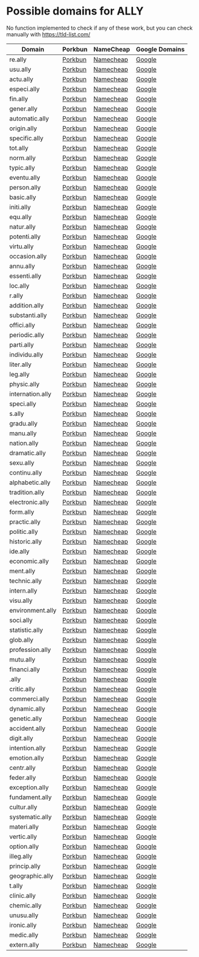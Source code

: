 # Possible domains for ALLY

No function implemented to check if any of these work, but you can check manually with https://tld-list.com/

| Domain | Porkbun | NameCheap | Google Domains |
|---|---|---|---|
| re.ally | [Porkbun](https://porkbun.com/checkout/search?prb=e814663da1&tlds=&idnLanguage=&search=search&q=re.ally) | [Namecheap](https://www.namecheap.com/domains/registration/results/?domain=re.ally) | [Google](https://domains.google.com/registrar/search?searchTerm=re.ally) |
| usu.ally | [Porkbun](https://porkbun.com/checkout/search?prb=e814663da1&tlds=&idnLanguage=&search=search&q=usu.ally) | [Namecheap](https://www.namecheap.com/domains/registration/results/?domain=usu.ally) | [Google](https://domains.google.com/registrar/search?searchTerm=usu.ally) |
| actu.ally | [Porkbun](https://porkbun.com/checkout/search?prb=e814663da1&tlds=&idnLanguage=&search=search&q=actu.ally) | [Namecheap](https://www.namecheap.com/domains/registration/results/?domain=actu.ally) | [Google](https://domains.google.com/registrar/search?searchTerm=actu.ally) |
| especi.ally | [Porkbun](https://porkbun.com/checkout/search?prb=e814663da1&tlds=&idnLanguage=&search=search&q=especi.ally) | [Namecheap](https://www.namecheap.com/domains/registration/results/?domain=especi.ally) | [Google](https://domains.google.com/registrar/search?searchTerm=especi.ally) |
| fin.ally | [Porkbun](https://porkbun.com/checkout/search?prb=e814663da1&tlds=&idnLanguage=&search=search&q=fin.ally) | [Namecheap](https://www.namecheap.com/domains/registration/results/?domain=fin.ally) | [Google](https://domains.google.com/registrar/search?searchTerm=fin.ally) |
| gener.ally | [Porkbun](https://porkbun.com/checkout/search?prb=e814663da1&tlds=&idnLanguage=&search=search&q=gener.ally) | [Namecheap](https://www.namecheap.com/domains/registration/results/?domain=gener.ally) | [Google](https://domains.google.com/registrar/search?searchTerm=gener.ally) |
| automatic.ally | [Porkbun](https://porkbun.com/checkout/search?prb=e814663da1&tlds=&idnLanguage=&search=search&q=automatic.ally) | [Namecheap](https://www.namecheap.com/domains/registration/results/?domain=automatic.ally) | [Google](https://domains.google.com/registrar/search?searchTerm=automatic.ally) |
| origin.ally | [Porkbun](https://porkbun.com/checkout/search?prb=e814663da1&tlds=&idnLanguage=&search=search&q=origin.ally) | [Namecheap](https://www.namecheap.com/domains/registration/results/?domain=origin.ally) | [Google](https://domains.google.com/registrar/search?searchTerm=origin.ally) |
| specific.ally | [Porkbun](https://porkbun.com/checkout/search?prb=e814663da1&tlds=&idnLanguage=&search=search&q=specific.ally) | [Namecheap](https://www.namecheap.com/domains/registration/results/?domain=specific.ally) | [Google](https://domains.google.com/registrar/search?searchTerm=specific.ally) |
| tot.ally | [Porkbun](https://porkbun.com/checkout/search?prb=e814663da1&tlds=&idnLanguage=&search=search&q=tot.ally) | [Namecheap](https://www.namecheap.com/domains/registration/results/?domain=tot.ally) | [Google](https://domains.google.com/registrar/search?searchTerm=tot.ally) |
| norm.ally | [Porkbun](https://porkbun.com/checkout/search?prb=e814663da1&tlds=&idnLanguage=&search=search&q=norm.ally) | [Namecheap](https://www.namecheap.com/domains/registration/results/?domain=norm.ally) | [Google](https://domains.google.com/registrar/search?searchTerm=norm.ally) |
| typic.ally | [Porkbun](https://porkbun.com/checkout/search?prb=e814663da1&tlds=&idnLanguage=&search=search&q=typic.ally) | [Namecheap](https://www.namecheap.com/domains/registration/results/?domain=typic.ally) | [Google](https://domains.google.com/registrar/search?searchTerm=typic.ally) |
| eventu.ally | [Porkbun](https://porkbun.com/checkout/search?prb=e814663da1&tlds=&idnLanguage=&search=search&q=eventu.ally) | [Namecheap](https://www.namecheap.com/domains/registration/results/?domain=eventu.ally) | [Google](https://domains.google.com/registrar/search?searchTerm=eventu.ally) |
| person.ally | [Porkbun](https://porkbun.com/checkout/search?prb=e814663da1&tlds=&idnLanguage=&search=search&q=person.ally) | [Namecheap](https://www.namecheap.com/domains/registration/results/?domain=person.ally) | [Google](https://domains.google.com/registrar/search?searchTerm=person.ally) |
| basic.ally | [Porkbun](https://porkbun.com/checkout/search?prb=e814663da1&tlds=&idnLanguage=&search=search&q=basic.ally) | [Namecheap](https://www.namecheap.com/domains/registration/results/?domain=basic.ally) | [Google](https://domains.google.com/registrar/search?searchTerm=basic.ally) |
| initi.ally | [Porkbun](https://porkbun.com/checkout/search?prb=e814663da1&tlds=&idnLanguage=&search=search&q=initi.ally) | [Namecheap](https://www.namecheap.com/domains/registration/results/?domain=initi.ally) | [Google](https://domains.google.com/registrar/search?searchTerm=initi.ally) |
| equ.ally | [Porkbun](https://porkbun.com/checkout/search?prb=e814663da1&tlds=&idnLanguage=&search=search&q=equ.ally) | [Namecheap](https://www.namecheap.com/domains/registration/results/?domain=equ.ally) | [Google](https://domains.google.com/registrar/search?searchTerm=equ.ally) |
| natur.ally | [Porkbun](https://porkbun.com/checkout/search?prb=e814663da1&tlds=&idnLanguage=&search=search&q=natur.ally) | [Namecheap](https://www.namecheap.com/domains/registration/results/?domain=natur.ally) | [Google](https://domains.google.com/registrar/search?searchTerm=natur.ally) |
| potenti.ally | [Porkbun](https://porkbun.com/checkout/search?prb=e814663da1&tlds=&idnLanguage=&search=search&q=potenti.ally) | [Namecheap](https://www.namecheap.com/domains/registration/results/?domain=potenti.ally) | [Google](https://domains.google.com/registrar/search?searchTerm=potenti.ally) |
| virtu.ally | [Porkbun](https://porkbun.com/checkout/search?prb=e814663da1&tlds=&idnLanguage=&search=search&q=virtu.ally) | [Namecheap](https://www.namecheap.com/domains/registration/results/?domain=virtu.ally) | [Google](https://domains.google.com/registrar/search?searchTerm=virtu.ally) |
| occasion.ally | [Porkbun](https://porkbun.com/checkout/search?prb=e814663da1&tlds=&idnLanguage=&search=search&q=occasion.ally) | [Namecheap](https://www.namecheap.com/domains/registration/results/?domain=occasion.ally) | [Google](https://domains.google.com/registrar/search?searchTerm=occasion.ally) |
| annu.ally | [Porkbun](https://porkbun.com/checkout/search?prb=e814663da1&tlds=&idnLanguage=&search=search&q=annu.ally) | [Namecheap](https://www.namecheap.com/domains/registration/results/?domain=annu.ally) | [Google](https://domains.google.com/registrar/search?searchTerm=annu.ally) |
| essenti.ally | [Porkbun](https://porkbun.com/checkout/search?prb=e814663da1&tlds=&idnLanguage=&search=search&q=essenti.ally) | [Namecheap](https://www.namecheap.com/domains/registration/results/?domain=essenti.ally) | [Google](https://domains.google.com/registrar/search?searchTerm=essenti.ally) |
| loc.ally | [Porkbun](https://porkbun.com/checkout/search?prb=e814663da1&tlds=&idnLanguage=&search=search&q=loc.ally) | [Namecheap](https://www.namecheap.com/domains/registration/results/?domain=loc.ally) | [Google](https://domains.google.com/registrar/search?searchTerm=loc.ally) |
| r.ally | [Porkbun](https://porkbun.com/checkout/search?prb=e814663da1&tlds=&idnLanguage=&search=search&q=r.ally) | [Namecheap](https://www.namecheap.com/domains/registration/results/?domain=r.ally) | [Google](https://domains.google.com/registrar/search?searchTerm=r.ally) |
| addition.ally | [Porkbun](https://porkbun.com/checkout/search?prb=e814663da1&tlds=&idnLanguage=&search=search&q=addition.ally) | [Namecheap](https://www.namecheap.com/domains/registration/results/?domain=addition.ally) | [Google](https://domains.google.com/registrar/search?searchTerm=addition.ally) |
| substanti.ally | [Porkbun](https://porkbun.com/checkout/search?prb=e814663da1&tlds=&idnLanguage=&search=search&q=substanti.ally) | [Namecheap](https://www.namecheap.com/domains/registration/results/?domain=substanti.ally) | [Google](https://domains.google.com/registrar/search?searchTerm=substanti.ally) |
| offici.ally | [Porkbun](https://porkbun.com/checkout/search?prb=e814663da1&tlds=&idnLanguage=&search=search&q=offici.ally) | [Namecheap](https://www.namecheap.com/domains/registration/results/?domain=offici.ally) | [Google](https://domains.google.com/registrar/search?searchTerm=offici.ally) |
| periodic.ally | [Porkbun](https://porkbun.com/checkout/search?prb=e814663da1&tlds=&idnLanguage=&search=search&q=periodic.ally) | [Namecheap](https://www.namecheap.com/domains/registration/results/?domain=periodic.ally) | [Google](https://domains.google.com/registrar/search?searchTerm=periodic.ally) |
| parti.ally | [Porkbun](https://porkbun.com/checkout/search?prb=e814663da1&tlds=&idnLanguage=&search=search&q=parti.ally) | [Namecheap](https://www.namecheap.com/domains/registration/results/?domain=parti.ally) | [Google](https://domains.google.com/registrar/search?searchTerm=parti.ally) |
| individu.ally | [Porkbun](https://porkbun.com/checkout/search?prb=e814663da1&tlds=&idnLanguage=&search=search&q=individu.ally) | [Namecheap](https://www.namecheap.com/domains/registration/results/?domain=individu.ally) | [Google](https://domains.google.com/registrar/search?searchTerm=individu.ally) |
| liter.ally | [Porkbun](https://porkbun.com/checkout/search?prb=e814663da1&tlds=&idnLanguage=&search=search&q=liter.ally) | [Namecheap](https://www.namecheap.com/domains/registration/results/?domain=liter.ally) | [Google](https://domains.google.com/registrar/search?searchTerm=liter.ally) |
| leg.ally | [Porkbun](https://porkbun.com/checkout/search?prb=e814663da1&tlds=&idnLanguage=&search=search&q=leg.ally) | [Namecheap](https://www.namecheap.com/domains/registration/results/?domain=leg.ally) | [Google](https://domains.google.com/registrar/search?searchTerm=leg.ally) |
| physic.ally | [Porkbun](https://porkbun.com/checkout/search?prb=e814663da1&tlds=&idnLanguage=&search=search&q=physic.ally) | [Namecheap](https://www.namecheap.com/domains/registration/results/?domain=physic.ally) | [Google](https://domains.google.com/registrar/search?searchTerm=physic.ally) |
| internation.ally | [Porkbun](https://porkbun.com/checkout/search?prb=e814663da1&tlds=&idnLanguage=&search=search&q=internation.ally) | [Namecheap](https://www.namecheap.com/domains/registration/results/?domain=internation.ally) | [Google](https://domains.google.com/registrar/search?searchTerm=internation.ally) |
| speci.ally | [Porkbun](https://porkbun.com/checkout/search?prb=e814663da1&tlds=&idnLanguage=&search=search&q=speci.ally) | [Namecheap](https://www.namecheap.com/domains/registration/results/?domain=speci.ally) | [Google](https://domains.google.com/registrar/search?searchTerm=speci.ally) |
| s.ally | [Porkbun](https://porkbun.com/checkout/search?prb=e814663da1&tlds=&idnLanguage=&search=search&q=s.ally) | [Namecheap](https://www.namecheap.com/domains/registration/results/?domain=s.ally) | [Google](https://domains.google.com/registrar/search?searchTerm=s.ally) |
| gradu.ally | [Porkbun](https://porkbun.com/checkout/search?prb=e814663da1&tlds=&idnLanguage=&search=search&q=gradu.ally) | [Namecheap](https://www.namecheap.com/domains/registration/results/?domain=gradu.ally) | [Google](https://domains.google.com/registrar/search?searchTerm=gradu.ally) |
| manu.ally | [Porkbun](https://porkbun.com/checkout/search?prb=e814663da1&tlds=&idnLanguage=&search=search&q=manu.ally) | [Namecheap](https://www.namecheap.com/domains/registration/results/?domain=manu.ally) | [Google](https://domains.google.com/registrar/search?searchTerm=manu.ally) |
| nation.ally | [Porkbun](https://porkbun.com/checkout/search?prb=e814663da1&tlds=&idnLanguage=&search=search&q=nation.ally) | [Namecheap](https://www.namecheap.com/domains/registration/results/?domain=nation.ally) | [Google](https://domains.google.com/registrar/search?searchTerm=nation.ally) |
| dramatic.ally | [Porkbun](https://porkbun.com/checkout/search?prb=e814663da1&tlds=&idnLanguage=&search=search&q=dramatic.ally) | [Namecheap](https://www.namecheap.com/domains/registration/results/?domain=dramatic.ally) | [Google](https://domains.google.com/registrar/search?searchTerm=dramatic.ally) |
| sexu.ally | [Porkbun](https://porkbun.com/checkout/search?prb=e814663da1&tlds=&idnLanguage=&search=search&q=sexu.ally) | [Namecheap](https://www.namecheap.com/domains/registration/results/?domain=sexu.ally) | [Google](https://domains.google.com/registrar/search?searchTerm=sexu.ally) |
| continu.ally | [Porkbun](https://porkbun.com/checkout/search?prb=e814663da1&tlds=&idnLanguage=&search=search&q=continu.ally) | [Namecheap](https://www.namecheap.com/domains/registration/results/?domain=continu.ally) | [Google](https://domains.google.com/registrar/search?searchTerm=continu.ally) |
| alphabetic.ally | [Porkbun](https://porkbun.com/checkout/search?prb=e814663da1&tlds=&idnLanguage=&search=search&q=alphabetic.ally) | [Namecheap](https://www.namecheap.com/domains/registration/results/?domain=alphabetic.ally) | [Google](https://domains.google.com/registrar/search?searchTerm=alphabetic.ally) |
| tradition.ally | [Porkbun](https://porkbun.com/checkout/search?prb=e814663da1&tlds=&idnLanguage=&search=search&q=tradition.ally) | [Namecheap](https://www.namecheap.com/domains/registration/results/?domain=tradition.ally) | [Google](https://domains.google.com/registrar/search?searchTerm=tradition.ally) |
| electronic.ally | [Porkbun](https://porkbun.com/checkout/search?prb=e814663da1&tlds=&idnLanguage=&search=search&q=electronic.ally) | [Namecheap](https://www.namecheap.com/domains/registration/results/?domain=electronic.ally) | [Google](https://domains.google.com/registrar/search?searchTerm=electronic.ally) |
| form.ally | [Porkbun](https://porkbun.com/checkout/search?prb=e814663da1&tlds=&idnLanguage=&search=search&q=form.ally) | [Namecheap](https://www.namecheap.com/domains/registration/results/?domain=form.ally) | [Google](https://domains.google.com/registrar/search?searchTerm=form.ally) |
| practic.ally | [Porkbun](https://porkbun.com/checkout/search?prb=e814663da1&tlds=&idnLanguage=&search=search&q=practic.ally) | [Namecheap](https://www.namecheap.com/domains/registration/results/?domain=practic.ally) | [Google](https://domains.google.com/registrar/search?searchTerm=practic.ally) |
| politic.ally | [Porkbun](https://porkbun.com/checkout/search?prb=e814663da1&tlds=&idnLanguage=&search=search&q=politic.ally) | [Namecheap](https://www.namecheap.com/domains/registration/results/?domain=politic.ally) | [Google](https://domains.google.com/registrar/search?searchTerm=politic.ally) |
| historic.ally | [Porkbun](https://porkbun.com/checkout/search?prb=e814663da1&tlds=&idnLanguage=&search=search&q=historic.ally) | [Namecheap](https://www.namecheap.com/domains/registration/results/?domain=historic.ally) | [Google](https://domains.google.com/registrar/search?searchTerm=historic.ally) |
| ide.ally | [Porkbun](https://porkbun.com/checkout/search?prb=e814663da1&tlds=&idnLanguage=&search=search&q=ide.ally) | [Namecheap](https://www.namecheap.com/domains/registration/results/?domain=ide.ally) | [Google](https://domains.google.com/registrar/search?searchTerm=ide.ally) |
| economic.ally | [Porkbun](https://porkbun.com/checkout/search?prb=e814663da1&tlds=&idnLanguage=&search=search&q=economic.ally) | [Namecheap](https://www.namecheap.com/domains/registration/results/?domain=economic.ally) | [Google](https://domains.google.com/registrar/search?searchTerm=economic.ally) |
| ment.ally | [Porkbun](https://porkbun.com/checkout/search?prb=e814663da1&tlds=&idnLanguage=&search=search&q=ment.ally) | [Namecheap](https://www.namecheap.com/domains/registration/results/?domain=ment.ally) | [Google](https://domains.google.com/registrar/search?searchTerm=ment.ally) |
| technic.ally | [Porkbun](https://porkbun.com/checkout/search?prb=e814663da1&tlds=&idnLanguage=&search=search&q=technic.ally) | [Namecheap](https://www.namecheap.com/domains/registration/results/?domain=technic.ally) | [Google](https://domains.google.com/registrar/search?searchTerm=technic.ally) |
| intern.ally | [Porkbun](https://porkbun.com/checkout/search?prb=e814663da1&tlds=&idnLanguage=&search=search&q=intern.ally) | [Namecheap](https://www.namecheap.com/domains/registration/results/?domain=intern.ally) | [Google](https://domains.google.com/registrar/search?searchTerm=intern.ally) |
| visu.ally | [Porkbun](https://porkbun.com/checkout/search?prb=e814663da1&tlds=&idnLanguage=&search=search&q=visu.ally) | [Namecheap](https://www.namecheap.com/domains/registration/results/?domain=visu.ally) | [Google](https://domains.google.com/registrar/search?searchTerm=visu.ally) |
| environment.ally | [Porkbun](https://porkbun.com/checkout/search?prb=e814663da1&tlds=&idnLanguage=&search=search&q=environment.ally) | [Namecheap](https://www.namecheap.com/domains/registration/results/?domain=environment.ally) | [Google](https://domains.google.com/registrar/search?searchTerm=environment.ally) |
| soci.ally | [Porkbun](https://porkbun.com/checkout/search?prb=e814663da1&tlds=&idnLanguage=&search=search&q=soci.ally) | [Namecheap](https://www.namecheap.com/domains/registration/results/?domain=soci.ally) | [Google](https://domains.google.com/registrar/search?searchTerm=soci.ally) |
| statistic.ally | [Porkbun](https://porkbun.com/checkout/search?prb=e814663da1&tlds=&idnLanguage=&search=search&q=statistic.ally) | [Namecheap](https://www.namecheap.com/domains/registration/results/?domain=statistic.ally) | [Google](https://domains.google.com/registrar/search?searchTerm=statistic.ally) |
| glob.ally | [Porkbun](https://porkbun.com/checkout/search?prb=e814663da1&tlds=&idnLanguage=&search=search&q=glob.ally) | [Namecheap](https://www.namecheap.com/domains/registration/results/?domain=glob.ally) | [Google](https://domains.google.com/registrar/search?searchTerm=glob.ally) |
| profession.ally | [Porkbun](https://porkbun.com/checkout/search?prb=e814663da1&tlds=&idnLanguage=&search=search&q=profession.ally) | [Namecheap](https://www.namecheap.com/domains/registration/results/?domain=profession.ally) | [Google](https://domains.google.com/registrar/search?searchTerm=profession.ally) |
| mutu.ally | [Porkbun](https://porkbun.com/checkout/search?prb=e814663da1&tlds=&idnLanguage=&search=search&q=mutu.ally) | [Namecheap](https://www.namecheap.com/domains/registration/results/?domain=mutu.ally) | [Google](https://domains.google.com/registrar/search?searchTerm=mutu.ally) |
| financi.ally | [Porkbun](https://porkbun.com/checkout/search?prb=e814663da1&tlds=&idnLanguage=&search=search&q=financi.ally) | [Namecheap](https://www.namecheap.com/domains/registration/results/?domain=financi.ally) | [Google](https://domains.google.com/registrar/search?searchTerm=financi.ally) |
| .ally | [Porkbun](https://porkbun.com/checkout/search?prb=e814663da1&tlds=&idnLanguage=&search=search&q=.ally) | [Namecheap](https://www.namecheap.com/domains/registration/results/?domain=.ally) | [Google](https://domains.google.com/registrar/search?searchTerm=.ally) |
| critic.ally | [Porkbun](https://porkbun.com/checkout/search?prb=e814663da1&tlds=&idnLanguage=&search=search&q=critic.ally) | [Namecheap](https://www.namecheap.com/domains/registration/results/?domain=critic.ally) | [Google](https://domains.google.com/registrar/search?searchTerm=critic.ally) |
| commerci.ally | [Porkbun](https://porkbun.com/checkout/search?prb=e814663da1&tlds=&idnLanguage=&search=search&q=commerci.ally) | [Namecheap](https://www.namecheap.com/domains/registration/results/?domain=commerci.ally) | [Google](https://domains.google.com/registrar/search?searchTerm=commerci.ally) |
| dynamic.ally | [Porkbun](https://porkbun.com/checkout/search?prb=e814663da1&tlds=&idnLanguage=&search=search&q=dynamic.ally) | [Namecheap](https://www.namecheap.com/domains/registration/results/?domain=dynamic.ally) | [Google](https://domains.google.com/registrar/search?searchTerm=dynamic.ally) |
| genetic.ally | [Porkbun](https://porkbun.com/checkout/search?prb=e814663da1&tlds=&idnLanguage=&search=search&q=genetic.ally) | [Namecheap](https://www.namecheap.com/domains/registration/results/?domain=genetic.ally) | [Google](https://domains.google.com/registrar/search?searchTerm=genetic.ally) |
| accident.ally | [Porkbun](https://porkbun.com/checkout/search?prb=e814663da1&tlds=&idnLanguage=&search=search&q=accident.ally) | [Namecheap](https://www.namecheap.com/domains/registration/results/?domain=accident.ally) | [Google](https://domains.google.com/registrar/search?searchTerm=accident.ally) |
| digit.ally | [Porkbun](https://porkbun.com/checkout/search?prb=e814663da1&tlds=&idnLanguage=&search=search&q=digit.ally) | [Namecheap](https://www.namecheap.com/domains/registration/results/?domain=digit.ally) | [Google](https://domains.google.com/registrar/search?searchTerm=digit.ally) |
| intention.ally | [Porkbun](https://porkbun.com/checkout/search?prb=e814663da1&tlds=&idnLanguage=&search=search&q=intention.ally) | [Namecheap](https://www.namecheap.com/domains/registration/results/?domain=intention.ally) | [Google](https://domains.google.com/registrar/search?searchTerm=intention.ally) |
| emotion.ally | [Porkbun](https://porkbun.com/checkout/search?prb=e814663da1&tlds=&idnLanguage=&search=search&q=emotion.ally) | [Namecheap](https://www.namecheap.com/domains/registration/results/?domain=emotion.ally) | [Google](https://domains.google.com/registrar/search?searchTerm=emotion.ally) |
| centr.ally | [Porkbun](https://porkbun.com/checkout/search?prb=e814663da1&tlds=&idnLanguage=&search=search&q=centr.ally) | [Namecheap](https://www.namecheap.com/domains/registration/results/?domain=centr.ally) | [Google](https://domains.google.com/registrar/search?searchTerm=centr.ally) |
| feder.ally | [Porkbun](https://porkbun.com/checkout/search?prb=e814663da1&tlds=&idnLanguage=&search=search&q=feder.ally) | [Namecheap](https://www.namecheap.com/domains/registration/results/?domain=feder.ally) | [Google](https://domains.google.com/registrar/search?searchTerm=feder.ally) |
| exception.ally | [Porkbun](https://porkbun.com/checkout/search?prb=e814663da1&tlds=&idnLanguage=&search=search&q=exception.ally) | [Namecheap](https://www.namecheap.com/domains/registration/results/?domain=exception.ally) | [Google](https://domains.google.com/registrar/search?searchTerm=exception.ally) |
| fundament.ally | [Porkbun](https://porkbun.com/checkout/search?prb=e814663da1&tlds=&idnLanguage=&search=search&q=fundament.ally) | [Namecheap](https://www.namecheap.com/domains/registration/results/?domain=fundament.ally) | [Google](https://domains.google.com/registrar/search?searchTerm=fundament.ally) |
| cultur.ally | [Porkbun](https://porkbun.com/checkout/search?prb=e814663da1&tlds=&idnLanguage=&search=search&q=cultur.ally) | [Namecheap](https://www.namecheap.com/domains/registration/results/?domain=cultur.ally) | [Google](https://domains.google.com/registrar/search?searchTerm=cultur.ally) |
| systematic.ally | [Porkbun](https://porkbun.com/checkout/search?prb=e814663da1&tlds=&idnLanguage=&search=search&q=systematic.ally) | [Namecheap](https://www.namecheap.com/domains/registration/results/?domain=systematic.ally) | [Google](https://domains.google.com/registrar/search?searchTerm=systematic.ally) |
| materi.ally | [Porkbun](https://porkbun.com/checkout/search?prb=e814663da1&tlds=&idnLanguage=&search=search&q=materi.ally) | [Namecheap](https://www.namecheap.com/domains/registration/results/?domain=materi.ally) | [Google](https://domains.google.com/registrar/search?searchTerm=materi.ally) |
| vertic.ally | [Porkbun](https://porkbun.com/checkout/search?prb=e814663da1&tlds=&idnLanguage=&search=search&q=vertic.ally) | [Namecheap](https://www.namecheap.com/domains/registration/results/?domain=vertic.ally) | [Google](https://domains.google.com/registrar/search?searchTerm=vertic.ally) |
| option.ally | [Porkbun](https://porkbun.com/checkout/search?prb=e814663da1&tlds=&idnLanguage=&search=search&q=option.ally) | [Namecheap](https://www.namecheap.com/domains/registration/results/?domain=option.ally) | [Google](https://domains.google.com/registrar/search?searchTerm=option.ally) |
| illeg.ally | [Porkbun](https://porkbun.com/checkout/search?prb=e814663da1&tlds=&idnLanguage=&search=search&q=illeg.ally) | [Namecheap](https://www.namecheap.com/domains/registration/results/?domain=illeg.ally) | [Google](https://domains.google.com/registrar/search?searchTerm=illeg.ally) |
| princip.ally | [Porkbun](https://porkbun.com/checkout/search?prb=e814663da1&tlds=&idnLanguage=&search=search&q=princip.ally) | [Namecheap](https://www.namecheap.com/domains/registration/results/?domain=princip.ally) | [Google](https://domains.google.com/registrar/search?searchTerm=princip.ally) |
| geographic.ally | [Porkbun](https://porkbun.com/checkout/search?prb=e814663da1&tlds=&idnLanguage=&search=search&q=geographic.ally) | [Namecheap](https://www.namecheap.com/domains/registration/results/?domain=geographic.ally) | [Google](https://domains.google.com/registrar/search?searchTerm=geographic.ally) |
| t.ally | [Porkbun](https://porkbun.com/checkout/search?prb=e814663da1&tlds=&idnLanguage=&search=search&q=t.ally) | [Namecheap](https://www.namecheap.com/domains/registration/results/?domain=t.ally) | [Google](https://domains.google.com/registrar/search?searchTerm=t.ally) |
| clinic.ally | [Porkbun](https://porkbun.com/checkout/search?prb=e814663da1&tlds=&idnLanguage=&search=search&q=clinic.ally) | [Namecheap](https://www.namecheap.com/domains/registration/results/?domain=clinic.ally) | [Google](https://domains.google.com/registrar/search?searchTerm=clinic.ally) |
| chemic.ally | [Porkbun](https://porkbun.com/checkout/search?prb=e814663da1&tlds=&idnLanguage=&search=search&q=chemic.ally) | [Namecheap](https://www.namecheap.com/domains/registration/results/?domain=chemic.ally) | [Google](https://domains.google.com/registrar/search?searchTerm=chemic.ally) |
| unusu.ally | [Porkbun](https://porkbun.com/checkout/search?prb=e814663da1&tlds=&idnLanguage=&search=search&q=unusu.ally) | [Namecheap](https://www.namecheap.com/domains/registration/results/?domain=unusu.ally) | [Google](https://domains.google.com/registrar/search?searchTerm=unusu.ally) |
| ironic.ally | [Porkbun](https://porkbun.com/checkout/search?prb=e814663da1&tlds=&idnLanguage=&search=search&q=ironic.ally) | [Namecheap](https://www.namecheap.com/domains/registration/results/?domain=ironic.ally) | [Google](https://domains.google.com/registrar/search?searchTerm=ironic.ally) |
| medic.ally | [Porkbun](https://porkbun.com/checkout/search?prb=e814663da1&tlds=&idnLanguage=&search=search&q=medic.ally) | [Namecheap](https://www.namecheap.com/domains/registration/results/?domain=medic.ally) | [Google](https://domains.google.com/registrar/search?searchTerm=medic.ally) |
| extern.ally | [Porkbun](https://porkbun.com/checkout/search?prb=e814663da1&tlds=&idnLanguage=&search=search&q=extern.ally) | [Namecheap](https://www.namecheap.com/domains/registration/results/?domain=extern.ally) | [Google](https://domains.google.com/registrar/search?searchTerm=extern.ally) |
